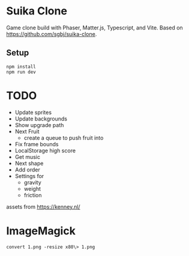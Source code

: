 # Suika Clone

Game clone build with Phaser, Matter.js, Typescript, and Vite. Based on https://github.com/sgbj/suika-clone.

## Setup

    npm install
    npm run dev

# TODO

- Update sprites
- Update backgrounds
- Show upgrade path
- Next Fruit
    - create a queue to push fruit into
- Fix frame bounds
- LocalStorage high score
- Get music
- Next shape
- Add order
- Settings for 
    - gravity
    - weight
    - friction

assets from https://kenney.nl/

# ImageMagick

    convert 1.png -resize x80\> 1.png